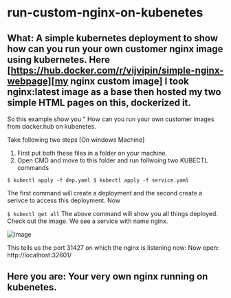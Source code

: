 # run-custom-nginx-on-kubenetes

## What: A simple kubernetes deployment to show how can you run your own customer nginx image using kubernetes. Here [https://hub.docker.com/r/vijvipin/simple-nginx-webpage][my nginx custom image] I took nginx:latest image as a base then hosted my two simple HTML pages on this, dockerized it.

So this example show you " How can you run your own customer images from docker.hub on kubenetes.

Take following two steps [On windows Machine]
1. First put both these files in a folder on your machine.
2. Open CMD and move to this folder and run follwoing two KUBECTL commands

`
$ kubectl apply -f dep.yaml
$ kubectl apply -f service.yaml
`

The first command will create a deployment and the second create a serivce to access this deployment. Now

`
$ kubectl get all
`
The above command will show you all things deployed. Check out the image. We see a service with name nginx.

![image](https://user-images.githubusercontent.com/45314106/111628312-6026fa00-87f0-11eb-89f3-573de0136958.png)

  
This tells us the port 31427 on which the nginx is listening now: Now open: http://localhost:32601/

## Here you are: Your very own nginx running on kubenetes.
